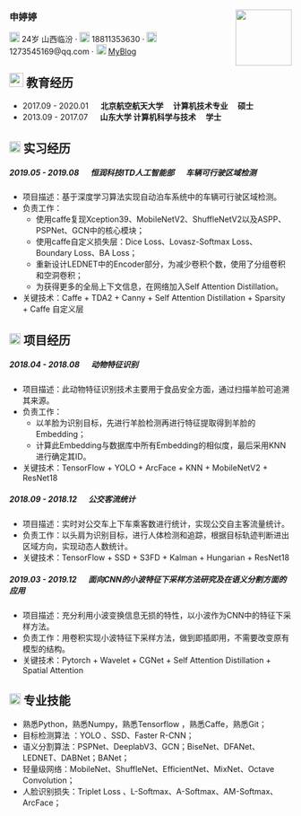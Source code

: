 ###  申婷婷<img src='tingtingshen.jpg' width='100px' align='right'>

<left>
     <div>
         <span>
             <img src="assets/info-circle-solid.svg" width="18px">
             24岁 山西临汾
         </span>
        ·
         <span>
             <img src="assets/phone-solid.svg" width="18px">
             18811353630
         </span>
         ·
         <span>
             <img src="assets/envelope-solid.svg" width="18px">
             1273545169@qq.com
         </span>
         ·
         <span>
             <img src="assets/rss-solid.svg" width="18px">
             <a href="https://blog.csdn.net/baidu_27643275">MyBlog</a>
         </span>
     </div>
 </left>


## <img src="assets/graduation-cap-solid.svg" width="25px"> 教育经历

- 2017.09 - 2020.01 &emsp; **北京航空航天大学 &emsp;计算机技术专业     &emsp;硕士**
- 2013.09 - 2017.07 &emsp; **山东大学                    计算机科学与技术&emsp; 学士**              

## <img src="assets/briefcase-solid.svg" width="20px"> 实习经历

##### 2019.05 - 2019.08                  &emsp;  恒润科技ITD人工智能部        &emsp;      车辆可行驶区域检测   

- 项目描述：基于深度学习算法实现自动泊车系统中的车辆可行驶区域检测。
- 负责工作：
  - 使用caffe复现Xception39、MobileNetV2、ShuffleNetV2以及ASPP、PSPNet、GCN中的核心模块；
  - 使用caffe自定义损失层：Dice Loss、Lovasz-Softmax  Loss、Boundary Loss、BA Loss；
  - 重新设计LEDNET中的Encoder部分，为减少卷积个数，使用了分组卷积和空洞卷积；
  - 为获得更多的全局上下文信息，在网络加入Self Attention Distillation。
- 关键技术：Caffe  + TDA2 + Canny + Self Attention Distillation  + Sparsity + Caffe 自定义层

## <img src="assets/project-diagram-solid.svg" width="20px"> 项目经历

##### 2018.04 - 2018.08          &emsp;       动物特征识别                          

- 项目描述：此动物特征识别技术主要用于食品安全方面，通过扫描羊脸可追溯其来源。
- 负责工作：
  - 以羊脸为识别目标，先进行羊脸检测再进行特征提取得到羊脸的Embedding；
  - 计算此Embedding与数据库中所有Embedding的相似度，最后采用KNN进行确定其ID。
- 关键技术：TensorFlow  + YOLO + ArcFace + KNN + MobileNetV2 + ResNet18

##### 2018.09 - 2018.12            &emsp;     公交客流统计                                

- 项目描述：实时对公交车上下车乘客数进行统计，实现公交自主客流量统计。
- 负责工作：以头肩为识别目标，进行人体检测和追踪，根据目标轨迹判断进出区域方向，实现动态人数统计。
- 关键技术：TensorFlow  + SSD + S3FD +  Kalman + Hungarian + ResNet18

##### 2019.03 - 2019.12            &emsp;     面向CNN的小波特征下采样方法研究及在语义分割方面的应用                                

- 项目描述：充分利用小波变换信息无损的特性，以小波作为CNN中的特征下采样方法。
- 负责工作：用卷积实现小波特征下采样方法，做到即插即用，不需要改变原有模型的结构。
- 关键技术：Pytorch  +  Wavelet  +  CGNet + Self Attention Distillation + Spatial Attention

## <img src="assets/tools-solid.svg" width="20px"> 专业技能

- 熟悉Python，熟悉Numpy，熟悉Tensorflow ，熟悉Caffe，熟悉Git；
- 目标检测算法 ：YOLO 、SSD、Faster R-CNN；
- 语义分割算法：PSPNet、DeeplabV3、GCN；BiseNet、DFANet、LEDNET、DABNet；BANet；
- 轻量级网络：MobileNet、ShuffleNet、EfficientNet、MixNet、Octave Convolution；
- 人脸识别损失：Triplet Loss 、L-Softmax、A-Softmax、AM-Softmax、ArcFace；
